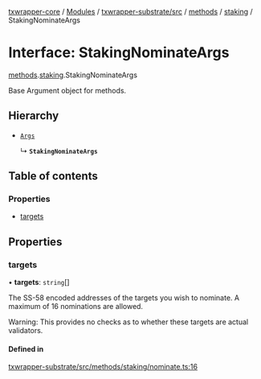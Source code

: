 [txwrapper-core](../README.md) / [Modules](../modules.md) / [txwrapper-substrate/src](../modules/txwrapper_substrate_src.md) / [methods](../modules/txwrapper_substrate_src.methods.md) / [staking](../modules/txwrapper_substrate_src.methods.staking.md) / StakingNominateArgs

# Interface: StakingNominateArgs

[methods](../modules/txwrapper_substrate_src.methods.md).[staking](../modules/txwrapper_substrate_src.methods.staking.md).StakingNominateArgs

Base Argument object for methods.

## Hierarchy

- [`Args`](../modules/txwrapper_core_src.md#args)

  ↳ **`StakingNominateArgs`**

## Table of contents

### Properties

- [targets](txwrapper_substrate_src.methods.staking.StakingNominateArgs.md#targets)

## Properties

### targets

• **targets**: `string`[]

The SS-58 encoded addresses of the targets you wish to nominate. A maximum of 16
nominations are allowed.

Warning: This provides no checks as to whether these targets are actual validators.

#### Defined in

[txwrapper-substrate/src/methods/staking/nominate.ts:16](https://github.com/paritytech/txwrapper-core/blob/a09c1f6/packages/txwrapper-substrate/src/methods/staking/nominate.ts#L16)
